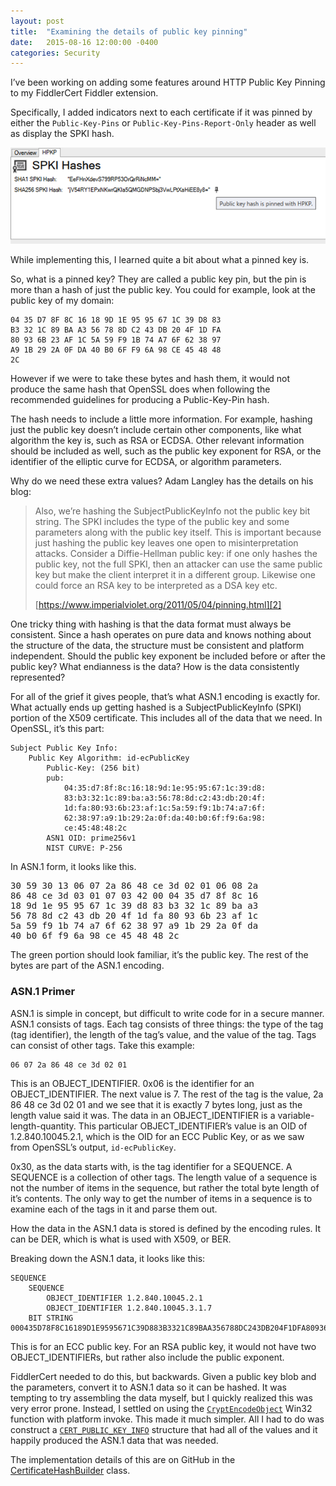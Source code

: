 ```yaml
---
layout: post
title:  "Examining the details of public key pinning"
date:   2015-08-16 12:00:00 -0400
categories: Security
---
```


I’ve been working on adding some features around HTTP Public Key Pinning to my
FiddlerCert Fiddler extension.

Specifically, I added indicators next to each certificate if it was pinned by
either the `Public-Key-Pins` or `Public-Key-Pins-Report-Only` header as well as
display the SPKI hash.

![Fiddler Certificate Inspector][1]

While implementing this, I learned quite a bit about what a pinned key is.

So, what is a pinned key? They are called a public key pin, but the pin is more
than a hash of just the public key. You could for example, look at the public
key of my domain:

```
04 35 D7 8F 8C 16 18 9D 1E 95 95 67 1C 39 D8 83
B3 32 1C 89 BA A3 56 78 8D C2 43 DB 20 4F 1D FA
80 93 6B 23 AF 1C 5A 59 F9 1B 74 A7 6F 62 38 97
A9 1B 29 2A 0F DA 40 B0 6F F9 6A 98 CE 45 48 48
2C
```


However if we were to take these bytes and hash them, it would not produce the
same hash that OpenSSL does when following the recommended guidelines for
producing a Public-Key-Pin hash.

The hash needs to include a little more information. For example, hashing just
the public key doesn’t include certain other components, like what algorithm the
key is, such as RSA or ECDSA. Other relevant information should be included as
well, such as the public key exponent for RSA, or the identifier of the elliptic
curve for ECDSA, or algorithm parameters.

Why do we need these extra values? Adam Langley has the details on his blog:

>Also, we’re hashing the SubjectPublicKeyInfo not the public key bit string.
The SPKI includes the type of the public key and some parameters along with the
public key itself. This is important because just hashing the public key leaves
one open to misinterpretation attacks. Consider a Diffie-Hellman public key: if
one only hashes the public key, not the full SPKI, then an attacker can use the
same public key but make the client interpret it in a different group. Likewise
one could force an RSA key to be interpreted as a DSA key etc.
>
>[https://www.imperialviolet.org/2011/05/04/pinning.html][2]

One tricky thing with hashing is that the data format must always be consistent.
Since a hash operates on pure data and knows nothing about the structure of the
data, the structure must be consistent and platform independent. Should the
public key exponent be included before or after the public key? What endianness
is the data? How is the data consistently represented?

For all of the grief it gives people, that’s what ASN.1 encoding is exactly for.
What actually ends up getting hashed is a SubjectPublicKeyInfo (SPKI) portion of
the X509 certificate. This includes all of the data that we need. In OpenSSL,
it’s this part:

```
Subject Public Key Info:
    Public Key Algorithm: id-ecPublicKey
        Public-Key: (256 bit)
        pub: 
            04:35:d7:8f:8c:16:18:9d:1e:95:95:67:1c:39:d8:
            83:b3:32:1c:89:ba:a3:56:78:8d:c2:43:db:20:4f:
            1d:fa:80:93:6b:23:af:1c:5a:59:f9:1b:74:a7:6f:
            62:38:97:a9:1b:29:2a:0f:da:40:b0:6f:f9:6a:98:
            ce:45:48:48:2c
        ASN1 OID: prime256v1
        NIST CURVE: P-256
```

In ASN.1 form, it looks like this.

<pre>
30 59 30 13 <span class="blue">06 07 2a 86 48 ce 3d 02 01</span> <span class="red">06 08 2a
86 48 ce 3d 03 01 07</span> 03 42 00 <span class="green">04 35 d7 8f 8c 16
18 9d 1e 95 95 67 1c 39 d8 83 b3 32 1c 89 ba a3
56 78 8d c2 43 db 20 4f 1d fa 80 93 6b 23 af 1c
5a 59 f9 1b 74 a7 6f 62 38 97 a9 1b 29 2a 0f da
40 b0 6f f9 6a 98 ce 45 48 48 2c</span>
</pre>

The green portion should look familiar, it’s the public key. The rest of the
bytes are part of the ASN.1 encoding.


### ASN.1 Primer

ASN.1 is simple in concept, but difficult to write code for in a secure manner.
ASN.1 consists of tags. Each tag consists of three things: the type of the tag
(tag identifier), the length of the tag’s value, and the value of the tag. Tags
can consist of other tags. Take this example:

```
06 07 2a 86 48 ce 3d 02 01
```

This is an OBJECT_IDENTIFIER. 0x06 is the identifier for an OBJECT_IDENTIFIER.
The next value is 7. The rest of the tag is the value, 2a 86 48 ce 3d 02 01 and
we see that it is exactly 7 bytes long, just as the length value said it was.
The data in an OBJECT_IDENTIFIER is a variable-length-quantity. This particular
OBJECT_IDENTIFIER’s value is an OID of 1.2.840.10045.2.1, which is the OID for
an ECC Public Key, or as we saw from OpenSSL’s output, `id-ecPublicKey`.

0x30, as the data starts with, is the tag identifier for a SEQUENCE. A SEQUENCE
is a collection of other tags. The length value of a sequence is not the number
of items in the sequence, but rather the total byte length of it’s contents. The
only way to get the number of items in a sequence is to examine each of the tags
in it and parse them out.

How the data in the ASN.1 data is stored is defined by the encoding rules. It
can be DER, which is what is used with X509, or BER.

Breaking down the ASN.1 data, it looks like this:

```
SEQUENCE
	SEQUENCE
		OBJECT_IDENTIFIER 1.2.840.10045.2.1
		OBJECT_IDENTIFIER 1.2.840.10045.3.1.7
	BIT STRING 000435D78F8C16189D1E9595671C39D883B3321C89BAA356788DC243DB204F1DFA80936B23AF1C5A59F91B74A76F623897A91B292A0FDA40B06FF96A98CE4548482C
```

This is for an ECC public key. For an RSA public key, it would not have two
OBJECT_IDENTIFIERs, but rather also include the public exponent.

FiddlerCert needed to do this, but backwards. Given a public key blob and the
parameters, convert it to ASN.1 data so it can be hashed. It was tempting to try
assembling the data myself, but I quickly realized this was very error prone.
Instead, I settled on using the [`CryptEncodeObject`][3] Win32 function with platform
invoke. This made it much simpler. All I had to do was construct a
[`CERT_PUBLIC_KEY_INFO`][4] structure that had all of the values and it happily
produced the ASN.1 data that was needed.

The implementation details of this are on GitHub in the [CertificateHashBuilder][5]
class.

[1]: /images/fiddlercertpins.png
[2]: https://www.imperialviolet.org/2011/05/04/pinning.html
[3]: https://msdn.microsoft.com/en-us/library/windows/desktop/aa379921(v=vs.85).aspx
[4]: https://msdn.microsoft.com/en-us/library/windows/desktop/aa377463(v=vs.85).aspx
[5]: https://github.com/vcsjones/FiddlerCert/blob/master/VCSJones.FiddlerCert/CertificateHashBuilder.cs